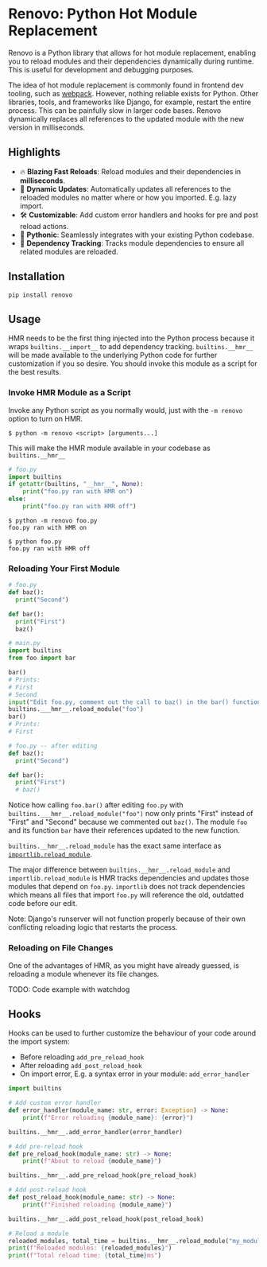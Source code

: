 # Renovo: Python Hot Module Replacement
Renovo is a Python library that allows for hot module replacement, enabling you to reload modules and their dependencies dynamically during runtime. This is useful for development and debugging purposes.

The idea of hot module replacement is commonly found in frontend dev tooling, such as [webpack](https://webpack.js.org/concepts/hot-module-replacement/).
However, nothing reliable exists for Python. Other libraries, tools, and frameworks like Django, for example, restart the entire process.
This can be painfully slow in larger code bases. Renovo dynamically replaces all references to the updated module with the new version in milliseconds.

## Highlights
- 🔥 **Blazing Fast Reloads**: Reload modules and their dependencies in **milliseconds**.
- 🔄 **Dynamic Updates**: Automatically updates all references to the reloaded modules no matter where or how you imported. E.g. lazy import.
- 🛠️ **Customizable**: Add custom error handlers and hooks for pre and post reload actions.
- 🐍 **Pythonic**: Seamlessly integrates with your existing Python codebase.
- 🧩 **Dependency Tracking**: Tracks module dependencies to ensure all related modules are reloaded.

## Installation
`pip install renovo`

## Usage

HMR needs to be the first thing injected into the Python process because it wraps `builtins.__import__` to add dependency tracking.
`builtins.__hmr__` will be made available to the underlying Python code for further customization if you so desire.
You should invoke this module as a script for the best results.

### Invoke HMR Module as a Script

Invoke any Python script as you normally would, just with the `-m renovo` option to turn on HMR.
```console
$ python -m renovo <script> [arguments...]
```

This will make the HMR module available in your codebase as `builtins.__hmr__`
```python
# foo.py
import builtins
if getattr(builtins, "__hmr__", None):
    print("foo.py ran with HMR on")
else:
    print("foo.py ran with HMR off")
```

```console
$ python -m renovo foo.py
foo.py ran with HMR on

$ python foo.py
foo.py ran with HMR off
```

### Reloading Your First Module
```python
# foo.py
def baz():
  print("Second")

def bar():
  print("First")
  baz()
```
```python
# main.py
import builtins
from foo import bar

bar()
# Prints:
# First
# Second
input("Edit foo.py, comment out the call to baz() in the bar() function. Hit enter when you've saved the changes to foo.py")
builtins.___hmr__.reload_module("foo")
bar()
# Prints:
# First
```
```python
# foo.py -- after editing
def baz():
  print("Second")

def bar():
  print("First")
  # baz()
```

Notice how calling `foo.bar()` after editing `foo.py` with `builtins.___hmr__.reload_module("foo")` now only prints "First" instead of "First" and "Second"
because we commented out `baz()`. The module `foo` and its function `bar` have their references updated to the new function.


`builtins.__hmr__.reload_module` has the exact same interface as [`importlib.reload_module`](https://docs.python.org/3/library/importlib.html#importlib.import_module).

The major difference between `builtins.__hmr__.reload_module` and `importlib.reload_module` is HMR tracks dependencies and updates those modules that depend on `foo.py`.
`importlib` does not track dependencies which means all files that import `foo.py` will reference the old, outdatted code before our edit.

Note: Django's runserver will not function properly because of their own conflicting reloading logic that restarts the process.

### Reloading on File Changes

One of the advantages of HMR, as you might have already guessed, is reloading a module whenever its file changes.

TODO: Code example with watchdog

## Hooks

Hooks can be used to further customize the behaviour of your code around the import system:
* Before reloading `add_pre_reload_hook`
* After reloading `add_post_reload_hook`
* On import error, E.g. a syntax error in your module: `add_error_handler`

```python
import builtins

# Add custom error handler
def error_handler(module_name: str, error: Exception) -> None:
    print(f"Error reloading {module_name}: {error}")

builtins.__hmr__.add_error_handler(error_handler)

# Add pre-reload hook
def pre_reload_hook(module_name: str) -> None:
    print(f"About to reload {module_name}")

builtins.__hmr__.add_pre_reload_hook(pre_reload_hook)

# Add post-reload hook
def post_reload_hook(module_name: str) -> None:
    print(f"Finished reloading {module_name}")

builtins.__hmr__.add_post_reload_hook(post_reload_hook)

# Reload a module
reloaded_modules, total_time = builtins.__hmr__.reload_module("my_module")
print(f"Reloaded modules: {reloaded_modules}")
print(f"Total reload time: {total_time}ms")
```
